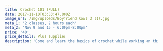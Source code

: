 ```yaml
---
title: Crochet 101 (FULL)
date: 2017-11-10T03:53:47.000Z
image_url: /img/uploads/Boyfriend Cowl 3 (1).jpg
meta_1: '2 classes, 2 hours each'
meta_2: 'Nov 9 and 16 - 6:00pm-8:00pm'
price: '40'
price_details: Plus supplies
description: 'Come and learn the basics of crochet while working on this stylish accessory. '
---
```



